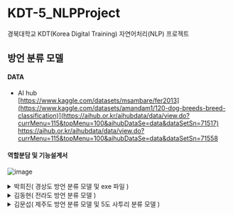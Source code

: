 # KDT-5_NLPProject
경북대학교 KDT(Korea Digital Training) 자연어처리(NLP) 프로젝트

## 방언 분류 모델

  
#### DATA
- AI hub  
[https://www.kaggle.com/datasets/msambare/fer2013](https://www.kaggle.com/datasets/amandam1/120-dog-breeds-breed-classification)](https://aihub.or.kr/aihubdata/data/view.do?currMenu=115&topMenu=100&aihubDataSe=data&dataSetSn=71517)
https://aihub.or.kr/aihubdata/data/view.do?currMenu=115&topMenu=100&aihubDataSe=data&dataSetSn=71558
  
#### 역할분담 및 기능설계서

![image](https://github.com/KDT5-1TEAM/KDT-5_NLPProject/assets/155441547/64e09c2a-66d9-4994-b100-3985fbf78d0a)






<details>
  <summary>
    박희진( 경상도 방언 분류 모델 및 exe 파일 )
  </summary>

# 경상도 사투리 이진 분류 모델

## (1) 데이터 확인 및 전처리

- Josn 형식인 원본 데이터를 csv형식으로 바꿔  pd.read_csv로 불러옴
    - 사투리와 사투리의 표준어 버전 정보 두개를 들고옴
- 전체 데이터 개수 : 212906개
- 중복치 개수 : 117795개
    - 여기서 중복치란, 사투리와 표준어의 차이가 하나도 없어 중복치로 간주되는 경우
    - 따라서 사투리 데이터는 100000개, 표준어 데이터는 200000개라는 뜻이 됨 → 심한 데이터 불균형
    - 중복치를 삭제할까 고민했지만 표준어 데이터로서 학습시키기 위해 제거하지 않았음
        - 다운샘플링을 했을 때, 모델 성능 저하와 데이터 소실 고려
- melt를 이용해 컬럼명을 하나의 컬럼으로 만들어 줌
    - 사투리 / 표준어
- string에 있는 punctuation을 이용해 각 문장에 존재하는 구두점을 제거
- 불용어를 제거할 지 말 지 고민했지만, 사투리에 있어서 표준어와 구분되는 의미있는 부분은 우리가 불용어로 간주하는 조사와 대명사 등에 많이 존재하기 때문에 불용어 제거

## (2) 데이터셋 준비

- 데이터셋 클래스 내에서 value 컬럼이 사투리라면 1, 아니라면(표준어라면) 0으로 라벨링 되게끔 설정
- 텍스트 데이터와 라벨 데이터가 넘파이 배열일 경우와 판다스데이터프레임일 경우 둘 다 고려해서 객체 인스턴스 생성 함수 만듦
    - 그 외 함수는 가장 기본적인 것만
- 라벨의 비율을 균형적으로 맞춰 학습시켜주기 위해 sklearn의 train_test_split 사용
    - train_test_split 사용하기 위해 불러온 데이터셋에서 텍스트와 라벨을 각각 다른 리스트 내에 분리
    - 학습용 데이터와 검증용 데이터는 8 : 2로 분리
- 개수를 확인해보니 균형적이게 잘 들어갔음
    - 그러나 사실 표준어가 더 많은 불균형 데이터임을 후에 인지함

## (3) 어휘사전 생성

- 형태소 분석기로는 Mecab 사용
- 경상도 사투리는 종결어미에서 그 특징이 두드러지기 때문에 어간 추출하지 않음
    - 어미 제거도 하지 않음
- 사투리 어휘사전을 만들어야하기 때문에 당연히 표제어 추출도 하지 않음
- build_vocab_iterator를 통해 어휘사전 생성
- 후에 예측할 때, 모델 별로 적용되는 어휘사전이 달라야하기 때문에 경상도 어휘사전을 피클 파일로 저장

## (4) 데이터 로더 생성

- 패딩을 하지 않고, offset 정보를 가지고 문장을 구별해줄 것이기 때문에 collate_batch() 함수 생성
    - 라벨과 텍스트, 오프셋 정보를 반환하도록 구현
- 배치사이즈는 16384로 지정
    - 후에 모델을 학습했을 때, 과대적합이 너무 심하게 일어나서 조정한 값
    - 10000 이상인 2의 배수 선택
    - collate_fn = collate_batch

## (5) Custom Text 모델 클래스

- RNN 모델로는 GRU 사용
    - 문장이 긴 해당 데이터에 적합하다고 판단
    - 시간도 한정되어 있기 때문에 최대한 효율적인 모델 선택
    - 사투리 문장에서 앞뒤 문맥 파악도 중요하기 때문에 양방향으로 설정
- RNN 모델 층 수는 1개로 고정
    - 혹시나 해서 2개로 늘여봤더니, 모델 성능도 저하되고 과대적합도 심해짐
    - 셀의 개수는 3개로 설정
- 객체 생성할 때, 가중치 초기화 설정
    - 이때까지도, 균형 데이터라고 생각하고 uniform으로 가중치 초기화
- offset값을 이용할 것이기 때문에 embeddingBag 사용
- drop out  층 추가
    - drop out되는 비율은 0.2로 설정

## (6) 학습준비 - 학습함수, 평가함수

- 에포크는 30으로 지정
    - 학습 함수에 스케쥴러를 이용해 조기 종료 기능 구현
    - Valid Loss가 3번 이상 개선이 안되면 조기 종료
- 이진 분류 모델이기 때문에 BCEWithLoss 손실함수 이용
    - 해당 손실 함수는 시그모이드를 내장하고 있기 때문에, 모델 내에 시그모이드 활성화 함수를 넣어줄 필요 X
- 옵티마이저는 Adam 이용
    - 러닝메이트는 0.01로 지정

## (7) Custom RNN 모델 평가

![image](https://github.com/ParkHeeJin00/KDT-5_NLPProject/assets/155441547/605fcb1d-f1ce-4528-8555-de22448d1e85)


- 처음에 정의했던 RNN 클래스의 모델은 과대적합이 매우 심했음
    - 과대적합을 줄이기 위해서 여러 시도를 함
        - 배치사이즈를 늘려보기( 위 모델의 BATCH_SIZE는 64 )
        - drop out을 모델 층에 넣기
        - 제거했던 중복치를 되돌리기
        - 모델 복잡도 줄이기
- BATCH_SIZE가 10000이상은 되었을 때, loss 감소 추세라던지 score 증가 추세가 안정적인 모양을 띠게 됨
- 최종 모델
    - Batch size = 16384
    - using train_test_split
    - drop_out(0.2)
    - rnn bidirectional=True
    
    > Train Loss : 0.3444
    Train F1 Score : 864882
    > 
    
    > Valid Loss : 0.3569
    Valid F1 Score : 842564
    > 
- 최종 모델에서 과대적합이 어느 정도 해결된 것을 볼 수 있음

## (8) 예측 및 느낀 점

 predict를 해봤을 때, 내 데이터가 심한 불균형 데이터라는 것을 알게 되었다. 따라서 임계치를 데이터가 많은 쪽으로 이동시켜 데이터 불균형을 어느 정도 해결했다. 임계치를 이동했더니 예측력이 높아졌다.
</details>
  
<details>
  <summary>
    김동현( 전라도 방언 분류 모델 )
  </summary>
  
</details>
  
<details>
  <summary>
    김문섭( 제주도 방언 분류 모델 및 5도 사투리 분류 모델 )
  </summary>

  ## Notion 노트로 대체합니다.
  
> https://incredible-patio-33e.notion.site/KDT5-4ebc9bdb49e14a5088b041017f55f8ab 
</details>

